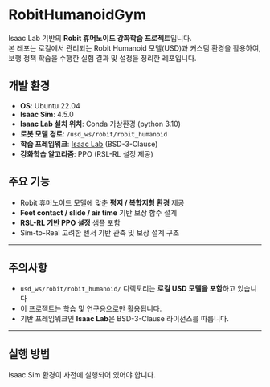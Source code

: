 # RobitHumanoidGym

Isaac Lab 기반의 **Robit 휴머노이드 강화학습 프로젝트**입니다.  
본 레포는 로컬에서 관리되는 Robit Humanoid 모델(USD)과 커스텀 환경을 활용하여, 보행 정책 학습을 수행한 실험 결과 및 설정을 정리한 레포입니다.

## 개발 환경

- **OS**: Ubuntu 22.04
- **Isaac Sim**: 4.5.0
- **Isaac Lab 설치 위치**: Conda 가상환경 (python 3.10)
- **로봇 모델 경로**: `/usd_ws/robit/robit_humanoid`
- **학습 프레임워크**: [Isaac Lab](https://github.com/NVIDIA-Omniverse/IsaacLab) (BSD-3-Clause)
- **강화학습 알고리즘**: PPO (RSL-RL 설정 제공)

##  주요 기능

- Robit 휴머노이드 모델에 맞춘 **평지 / 복합지형 환경** 제공
- **Feet contact / slide / air time** 기반 보상 함수 설계
- **RSL-RL 기반 PPO 설정** 샘플 포함
- Sim-to-Real 고려한 센서 기반 관측 및 보상 설계 구조

---

##  주의사항

- `usd_ws/robit/robit_humanoid/` 디렉토리는 **로컬 USD 모델을 포함**하고 있습니다
- 이 프로젝트는 학습 및 연구용으로만 활용됩니다.
- 기반 프레임워크인 **Isaac Lab**은 BSD-3-Clause 라이선스를 따릅니다.

---

## 실행 방법

Isaac Sim 환경이 사전에 실행되어 있어야 합니다.  




